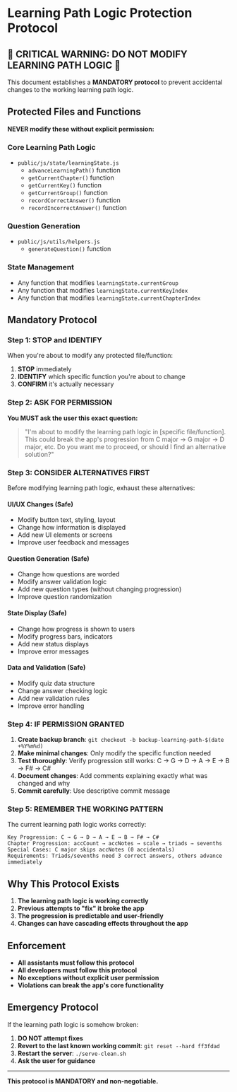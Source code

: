 # Learning Path Logic Protection Protocol

## 🚨 CRITICAL WARNING: DO NOT MODIFY LEARNING PATH LOGIC 🚨

This document establishes a **MANDATORY protocol** to prevent accidental changes to the working learning path logic.

## Protected Files and Functions

**NEVER modify these without explicit permission:**

### Core Learning Path Logic
- `public/js/state/learningState.js`
  - `advanceLearningPath()` function
  - `getCurrentChapter()` function  
  - `getCurrentKey()` function
  - `getCurrentGroup()` function
  - `recordCorrectAnswer()` function
  - `recordIncorrectAnswer()` function

### Question Generation
- `public/js/utils/helpers.js`
  - `generateQuestion()` function

### State Management
- Any function that modifies `learningState.currentGroup`
- Any function that modifies `learningState.currentKeyIndex`
- Any function that modifies `learningState.currentChapterIndex`

## Mandatory Protocol

### Step 1: STOP and IDENTIFY
When you're about to modify any protected file/function:
1. **STOP** immediately
2. **IDENTIFY** which specific function you're about to change
3. **CONFIRM** it's actually necessary

### Step 2: ASK FOR PERMISSION
**You MUST ask the user this exact question:**
> "I'm about to modify the learning path logic in [specific file/function]. This could break the app's progression from C major → G major → D major, etc. Do you want me to proceed, or should I find an alternative solution?"

### Step 3: CONSIDER ALTERNATIVES FIRST
Before modifying learning path logic, exhaust these alternatives:

#### UI/UX Changes (Safe)
- Modify button text, styling, layout
- Change how information is displayed
- Add new UI elements or screens
- Improve user feedback and messages

#### Question Generation (Safe)
- Change how questions are worded
- Modify answer validation logic
- Add new question types (without changing progression)
- Improve question randomization

#### State Display (Safe)
- Change how progress is shown to users
- Modify progress bars, indicators
- Add new status displays
- Improve error messages

#### Data and Validation (Safe)
- Modify quiz data structure
- Change answer checking logic
- Add new validation rules
- Improve error handling

### Step 4: IF PERMISSION GRANTED
1. **Create backup branch**: `git checkout -b backup-learning-path-$(date +%Y%m%d)`
2. **Make minimal changes**: Only modify the specific function needed
3. **Test thoroughly**: Verify progression still works: C → G → D → A → E → B → F# → C#
4. **Document changes**: Add comments explaining exactly what was changed and why
5. **Commit carefully**: Use descriptive commit message

### Step 5: REMEMBER THE WORKING PATTERN
The current learning path logic works correctly:

```
Key Progression: C → G → D → A → E → B → F# → C#
Chapter Progression: accCount → accNotes → scale → triads → sevenths
Special Cases: C major skips accNotes (0 accidentals)
Requirements: Triads/sevenths need 3 correct answers, others advance immediately
```

## Why This Protocol Exists

1. **The learning path logic is working correctly**
2. **Previous attempts to "fix" it broke the app**
3. **The progression is predictable and user-friendly**
4. **Changes can have cascading effects throughout the app**

## Enforcement

- **All assistants must follow this protocol**
- **All developers must follow this protocol**
- **No exceptions without explicit user permission**
- **Violations can break the app's core functionality**

## Emergency Protocol

If the learning path logic is somehow broken:
1. **DO NOT attempt fixes**
2. **Revert to the last known working commit**: `git reset --hard ff3fdad`
3. **Restart the server**: `./serve-clean.sh`
4. **Ask the user for guidance**

---

**This protocol is MANDATORY and non-negotiable.** 